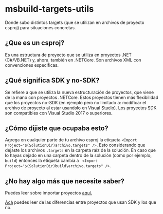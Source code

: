 # msbuild-targets-utils

Donde subo distintos targets (que se utilizan en archivos de proyecto csproj) para situaciones concretas.

## ¿Que es un csproj?

Es una estructura de proyecto que se utiliza en proyectos .NET (C#/VB.NET) y, ahora, también en .NETCore. Son archivos XML con convenciones especificas.

## ¿Qué significa SDK y no-SDK?

Se refiere a que se utiliza la nueva estructuración de proyectos, que viene de la mano con proyectos .NETCore. Estos proyectos tienen más flexibilidad que los proyectos no-SDK (en ejemplo pero no limitado a: modificar el archivo de proyecto al estar usandolo en Visual Studio). Los proyectos SDK son compatibles con Visual Studio 2017 o superiores.

## ¿Cómo dijiste que ocupaba esto?

Agrega en cualquier parte de tu archivo csproj la etiqueta `<Import Project="$(SolutionDir)archivo.targets" />`. Esto considerando que dejaste los archivos `.targets` en la carpeta raíz de la solución. En caso que lo hayas dejado en una carpeta dentro de la solución (como por ejemplo, `build`) entonces la etiqueta cambia a ` <Import Project="$(SolutionDir)build\archivo.targets" />`.

## ¿No hay algo más que necesite saber?

Puedes leer sobre importar proyectos [aquí.](https://docs.microsoft.com/en-us/visualstudio/msbuild/import-element-msbuild?view=vs-2019)

[Acá](https://docs.microsoft.com/en-us/dotnet/core/tools/csproj) puedes leer de las diferencias entre proyectos que usan SDK y los que no.
